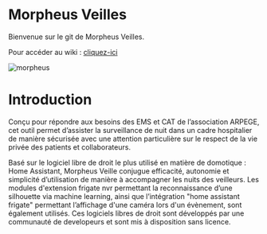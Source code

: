 # Morpheus Veilles
Bienvenue sur le git de Morpheus Veilles.

Pour accéder au wiki : <a href="https://github.com/opensourcevillage-ch/morpheus/wiki">cliquez-ici</a>

![morpheus](https://user-images.githubusercontent.com/22891174/191594756-217eacdd-8e01-46bb-bc79-fbfbae607e46.jpg)

# Introduction
Conçu pour répondre aux besoins des EMS et CAT de l’association ARPEGE, cet outil permet d’assister la surveillance de nuit dans un cadre hospitalier de manière sécurisée avec une attention particulière sur le respect de la vie privée des patients et collaborateurs. 

Basé sur le logiciel libre de droit le plus utilisé en matière de domotique : Home Assistant, Morpheus Veille conjugue efficacité, autonomie et simplicité d’utilisation de manière à accompagner les nuits des veilleurs. Les modules d'extension frigate nvr permettant la reconnaissance d’une silhouette via machine learning, ainsi que l’intégration "home assistant frigate" permettant l’affichage d'une caméra lors d'un évènement, sont également utilisés. Ces logiciels libres de droit sont développés par une communauté de developeurs et sont mis à disposition  sans licence.
